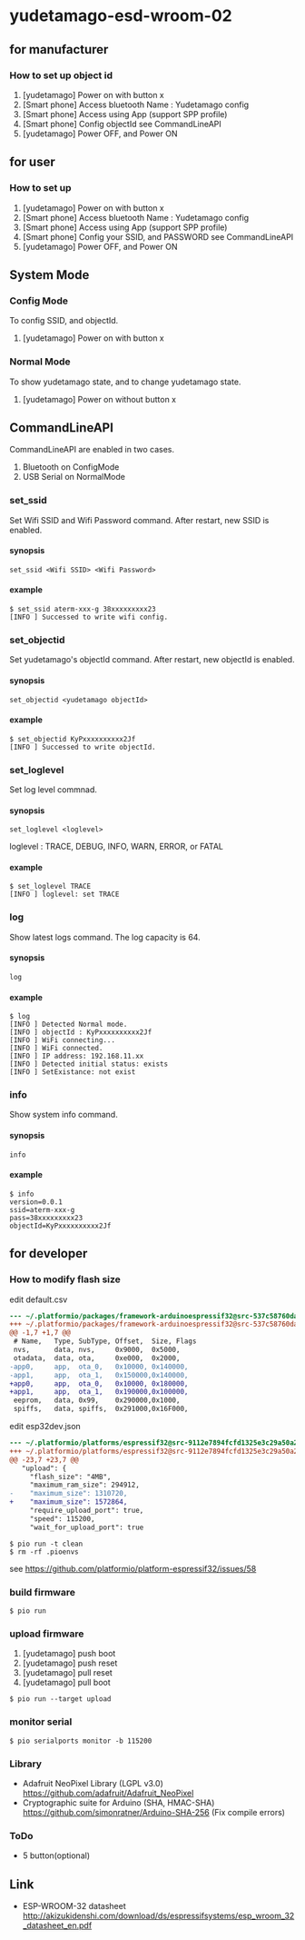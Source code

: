 # yudetamago-esd-wroom-02

## for manufacturer

### How to set up object id

1. [yudetamago]  Power on with button x
1. [Smart phone] Access bluetooth
   Name : Yudetamago config
1. [Smart phone] Access using App
                 (support SPP profile)
1. [Smart phone] Config objectId
                 see CommandLineAPI
1. [yudetamago]  Power OFF, and Power ON

## for user

### How to set up

1. [yudetamago]  Power on with button x
1. [Smart phone] Access bluetooth
   Name : Yudetamago config
1. [Smart phone] Access using App
                 (support SPP profile)
1. [Smart phone] Config your SSID, and PASSWORD
                 see CommandLineAPI
1. [yudetamago]  Power OFF, and Power ON

## System Mode

### Config Mode

To config SSID, and objectId.

1. [yudetamago]  Power on with button x

### Normal Mode

To show yudetamago state, and to change yudetamago state.

1. [yudetamago]  Power on without button x

## CommandLineAPI

CommandLineAPI are enabled in two cases.

1. Bluetooth on ConfigMode
1. USB Serial on NormalMode

### set_ssid

Set Wifi SSID and Wifi Password command.
After restart, new SSID is enabled.

#### synopsis

```
set_ssid <Wifi SSID> <Wifi Password>
```

#### example

```
$ set_ssid aterm-xxx-g 38xxxxxxxxx23
[INFO ] Successed to write wifi config.
```

### set_objectid

Set yudetamago's objectId command.
After restart, new objectId is enabled.

#### synopsis

```
set_objectid <yudetamago objectId>
```

#### example

```
$ set_objectid KyPxxxxxxxxxx2Jf
[INFO ] Successed to write objectId.
```

### set_loglevel

Set log level commnad.

#### synopsis

```
set_loglevel <loglevel>
```

loglevel : TRACE, DEBUG, INFO, WARN, ERROR, or FATAL

#### example

```
$ set_loglevel TRACE
[INFO ] loglevel: set TRACE
```

### log

Show latest logs command.
The log capacity is 64.

#### synopsis

```
log
```

#### example

```
$ log
[INFO ] Detected Normal mode.
[INFO ] objectId : KyPxxxxxxxxxx2Jf
[INFO ] WiFi connecting...
[INFO ] WiFi connected.
[INFO ] IP address: 192.168.11.xx
[INFO ] Detected initial status: exists
[INFO ] SetExistance: not exist
```

### info

Show system info command.

#### synopsis

```
info
```

#### example

```
$ info
version=0.0.1
ssid=aterm-xxx-g
pass=38xxxxxxxxx23
objectId=KyPxxxxxxxxxx2Jf
```

## for developer

### How to modify flash size

edit default.csv

```diff
--- ~/.platformio/packages/framework-arduinoespressif32@src-537c58760dafe7fcc8a1d9bbcf00b6f6/tools/partitions/default.csv.default	2018-03-08 03:54:26.070449130 +0900
+++ ~/.platformio/packages/framework-arduinoespressif32@src-537c58760dafe7fcc8a1d9bbcf00b6f6/tools/partitions/default.csv	2018-03-08 03:55:06.422823814 +0900
@@ -1,7 +1,7 @@
 # Name,   Type, SubType, Offset,  Size, Flags
 nvs,      data, nvs,     0x9000,  0x5000,
 otadata,  data, ota,     0xe000,  0x2000,
-app0,     app,  ota_0,   0x10000, 0x140000,
-app1,     app,  ota_1,   0x150000,0x140000,
+app0,     app,  ota_0,   0x10000, 0x180000,
+app1,     app,  ota_1,   0x190000,0x100000,
 eeprom,   data, 0x99,    0x290000,0x1000,
 spiffs,   data, spiffs,  0x291000,0x16F000,
```

edit esp32dev.json

```diff
--- ~/.platformio/platforms/espressif32@src-9112e7894fcfd1325e3c29a50a2b0d5d/boards/esp32dev.json.default	2018-03-08 04:47:47.884546218 +0900
+++ ~/.platformio/platforms/espressif32@src-9112e7894fcfd1325e3c29a50a2b0d5d/boards/esp32dev.json	2018-03-08 04:48:17.665823356 +0900
@@ -23,7 +23,7 @@
   "upload": {
     "flash_size": "4MB",
     "maximum_ram_size": 294912,
-    "maximum_size": 1310720,
+    "maximum_size": 1572864,
     "require_upload_port": true,
     "speed": 115200,
     "wait_for_upload_port": true
```

```
$ pio run -t clean
$ rm -rf .pioenvs
```

see https://github.com/platformio/platform-espressif32/issues/58

### build firmware

```
$ pio run
```

### upload firmware

1. [yudetamago] push boot
1. [yudetamago] push reset
1. [yudetamago] pull reset
1. [yudetamago] pull boot

```
$ pio run --target upload
```

### monitor serial

```
$ pio serialports monitor -b 115200
```

### Library

- Adafruit NeoPixel Library (LGPL v3.0)
  https://github.com/adafruit/Adafruit_NeoPixel
- Cryptographic suite for Arduino (SHA, HMAC-SHA) 
  https://github.com/simonratner/Arduino-SHA-256
  (Fix compile errors)

### ToDo

- 5 button(optional)

## Link

- ESP-WROOM-32 datasheet
    http://akizukidenshi.com/download/ds/espressifsystems/esp_wroom_32_datasheet_en.pdf
